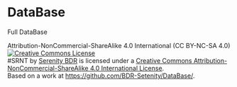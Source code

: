 # DataBase
Full DataBase

Attribution-NonCommercial-ShareAlike 4.0 International (CC BY-NC-SA 4.0)
<a rel="license" href="http://creativecommons.org/licenses/by-nc-sa/4.0/"><img alt="Creative Commons License" style="border-width:0" src="https://i.creativecommons.org/l/by-nc-sa/4.0/88x31.png" /></a><br /><span xmlns:dct="http://purl.org/dc/terms/" href="http://purl.org/dc/dcmitype/Dataset" property="dct:title" rel="dct:type">#SRNT</span> by <a xmlns:cc="http://creativecommons.org/ns#" href="https://srnt.life" property="cc:attributionName" rel="cc:attributionURL">Serenity BDR</a> is licensed under a <a rel="license" href="http://creativecommons.org/licenses/by-nc-sa/4.0/">Creative Commons Attribution-NonCommercial-ShareAlike 4.0 International License</a>.<br />Based on a work at <a xmlns:dct="http://purl.org/dc/terms/" href="https://github.com/BDR-Setenity/DataBase/" rel="dct:source">https://github.com/BDR-Setenity/DataBase/</a>.
